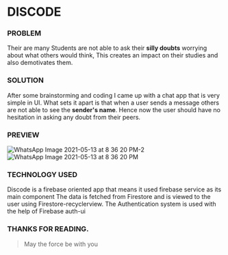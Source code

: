 # DISCODE

### PROBLEM
Their are many Students are not able to ask their **silly doubts** worrying about what others would think,
This creates an impact on their studies and also demotivates them.

### SOLUTION
After some brainstorming and coding I came up with a chat app that is very simple in UI.
What sets it apart is that when a user sends a message others are not able to see the **sender's name**.
Hence now the user should have no hesitation in asking any doubt from their peers.

### PREVIEW
![WhatsApp Image 2021-05-13 at 8 36 20 PM-2](https://user-images.githubusercontent.com/53833109/118145371-29a1e000-b42b-11eb-8846-c622cd053ac0.jpeg)
![WhatsApp Image 2021-05-13 at 8 36 20 PM](https://user-images.githubusercontent.com/53833109/118145379-2c043a00-b42b-11eb-9e8c-05809dc3ddc7.jpeg)


### TECHNOLOGY USED
Discode is a firebase oriented app that means it used firebase service as its main component
The data is fetched from Firestore and is viewed to the user using Firestore-recyclerview.
The Authentication system is used with the help of Firebase auth-ui

### THANKS FOR READING. 
> May the force be with you












